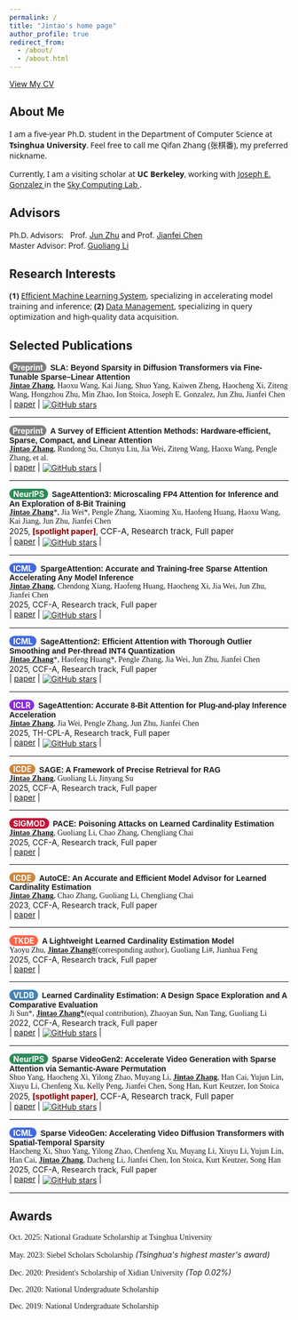 ```yaml
---
permalink: /
title: "Jintao's home page"
author_profile: true
redirect_from: 
  - /about/
  - /about.html
---
```


[View My CV](https://jt-zhang.github.io/files/CV-Jintao_Zhang_homepage.pdf)


## About Me
<p style="font-family: system-ui, -apple-system, 'Segoe UI', Roboto, sans-serif;">
  I am a five-year Ph.D. student in the Department of Computer Science at <strong>Tsinghua University</strong>. 
  Feel free to call me Qifan Zhang (张棋番), my preferred nickname.
</p>

<p style="font-family: system-ui, -apple-system, 'Segoe UI', Roboto, sans-serif;">
  Currently, I am a visiting scholar at <strong>UC Berkeley</strong>, working with 
  <a href="https://people.eecs.berkeley.edu/~jegonzal/" target="_blank" rel="noopener noreferrer">
    Joseph E. Gonzalez
  </a>
  in the 
  <a href="https://sky.cs.berkeley.edu/" target="_blank" rel="noopener noreferrer">
    Sky Computing Lab
  </a>.
</p>


## Advisors
<span style="font-family: system-ui, -apple-system, 'Segoe UI', Roboto, sans-serif;">Ph.D. Advisors:</span><span style="color: white;">.</span><span style="color: white;">..</span>Prof. [Jun Zhu](https://ml.cs.tsinghua.edu.cn/~jun/index.shtml) and Prof. [Jianfei Chen](https://ml.cs.tsinghua.edu.cn/~jianfei/index.html)  
<span style="font-family: system-ui, -apple-system, 'Segoe UI', Roboto, sans-serif;">Master Advisor:</span> Prof. [Guoliang Li](https://dbgroup.cs.tsinghua.edu.cn/ligl/publications.html)


## Research Interests
<span style="font-family: system-ui, -apple-system, 'Segoe UI', Roboto, sans-serif;"> 
<strong>(1)</strong> <u>Efficient Machine Learning System</u>, specializing in accelerating model training and inference; </span>

<span style="font-family: system-ui, -apple-system, 'Segoe UI', Roboto, sans-serif;"> 
<strong>(2)</strong> <u>Data Management</u>, specializing in query optimization and high-quality data acquisition.</span>


## Selected Publications

**<span style="background-color: #808080; color: white; padding: 0.72px 6px; border-radius: 15px; display: inline-block; font-weight: bold; font-size: 14px; margin-right: 3px;">Preprint</span>** <span style="font-family: 'Helvetica', serif; font-weight: bold;">SLA: Beyond Sparsity in Diffusion Transformers via Fine-Tunable Sparse–Linear Attention</span>  
<span style="font-family: 'Cambria', serif;"><strong><u>Jintao Zhang</u></strong>, Haoxu Wang, Kai Jiang, Shuo Yang, Kaiwen Zheng, Haocheng Xi, Ziteng Wang, Hongzhou Zhu, Min Zhao, Ion Stoica, Joseph E. Gonzalez, Jun Zhu, Jianfei Chen</span>  
| <i class="fa fa-file-pdf"></i> <a href="https://www.arxiv.org/pdf/2509.24006">paper</a>
| <i class="fa fa-github"></i> <a href="https://github.com/thu-ml/SLA"><img src="https://img.shields.io/github/stars/thu-ml/SLA.svg" alt="GitHub stars" style="vertical-align: middle;"></a>

---
**<span style="background-color: #808080; color: white; padding: 0.72px 6px; border-radius: 15px; display: inline-block; font-weight: bold; font-size: 14px; margin-right: 3px;">Preprint</span>** <span style="font-family: 'Helvetica', serif; font-weight: bold;">A Survey of Efficient Attention Methods:
Hardware-efficient, Sparse, Compact, and Linear Attention</span>  
<span style="font-family: 'Cambria', serif;"><strong><u>Jintao Zhang</u></strong>, Rundong Su, Chunyu Liu, Jia Wei, Ziteng Wang, Haoxu Wang, Pengle Zhang, et al.</span>   
| <i class="fa fa-file-pdf"></i> <a href="https://attention-survey.github.io/">paper</a>
| <i class="fa fa-github"></i> <a href="https://github.com/attention-survey/Efficient_Attention_Survey"><img src="https://img.shields.io/github/stars/attention-survey/Efficient_Attention_Survey.svg" alt="GitHub stars" style="vertical-align: middle;"></a> |

---
**<span style="background-color: #2E8B57; color: white; padding: 0.81px 7px; border-radius: 15px; display: inline-block; font-weight: bold; font-size: 14px; margin-right: 3px;">NeurIPS</span>** <span style="font-family: 'Helvetica', serif; font-weight: bold;">SageAttention3: Microscaling FP4 Attention for Inference and An Exploration of 8-Bit Training</span>  
<span style="font-family: 'Cambria', serif;"><strong><u>Jintao Zhang</u></strong>\*, Jia Wei\*, Pengle Zhang, Xiaoming Xu, Haofeng Huang, Haoxu Wang, Kai Jiang, Jun Zhu, Jianfei Chen</span>  
2025, <span style="color:#8B0000; font-size:14px;"> **[spotlight paper]**</span>, <span style="font-size:15px;">CCF-A, Research track, Full paper</span>  
| <i class="fa fa-file-pdf"></i> <a href="https://arxiv.org/abs/2505.11594">paper</a>
| <i class="fa fa-github"></i> <a href="https://github.com/thu-ml/SageAttention"><img src="https://img.shields.io/github/stars/thu-ml/SageAttention.svg" alt="GitHub stars" style="vertical-align: middle;"></a> |


---
**<span style="background-color: #4169E1; color: white; padding: 0.81px 7px; border-radius: 15px; display: inline-block; font-weight: bold; font-size: 14px; margin-right: 3px;">ICML</span>** <span style="font-family: 'Helvetica', serif; font-weight: bold;">SpargeAttention: Accurate and Training-free Sparse Attention Accelerating Any Model Inference</span>  
<span style="font-family: 'Cambria', serif;"><strong><u>Jintao Zhang</u></strong>, Chendong Xiang, Haofeng Huang, Haocheng Xi, Jia Wei, Jun Zhu, Jianfei Chen</span>  
2025, <span style="font-size:14px;">CCF-A, Research track, Full paper</span>  
| <i class="fa fa-file-pdf"></i> <a href="https://arxiv.org/abs/2502.18137">paper</a>
| <i class="fa fa-github"></i> <a href="https://github.com/thu-ml/SpargeAttn"><img src="https://img.shields.io/github/stars/thu-ml/SpargeAttn.svg" alt="GitHub stars" style="vertical-align: middle;"></a> |

---
**<span style="background-color: #4169E1; color: white; padding: 0.81px 7px; border-radius: 15px; display: inline-block; font-weight: bold; font-size: 14px; margin-right: 3px;">ICML</span>** <span style="font-family: 'Helvetica', serif; font-weight: bold;">SageAttention2: Efficient Attention with Thorough Outlier Smoothing and Per-thread INT4 Quantization</span>  
<span style="font-family: 'Cambria', serif;"><strong><u>Jintao Zhang</u></strong>\*, Haofeng Huang\*, Pengle Zhang, Jia Wei, Jun Zhu, Jianfei Chen</span>  
2025, <span style="font-size:14px;">CCF-A, Research track, Full paper</span>  
| <i class="fa fa-file-pdf"></i> <a href="https://arxiv.org/abs/2411.10958">paper</a>
| <i class="fa fa-github"></i> <a href="https://github.com/thu-ml/SageAttention"><img src="https://img.shields.io/github/stars/thu-ml/SageAttention.svg" alt="GitHub stars" style="vertical-align: middle;"></a> |

---
**<span style="background-color: #8A2BE2; color: white; padding: 0.81px 7px; border-radius: 15px; display: inline-block; font-weight: bold; font-size: 14px; margin-right: 3px;">ICLR</span>** <span style="font-family: 'Helvetica', serif; font-weight: bold;">SageAttention: Accurate 8-Bit Attention for Plug-and-play Inference Acceleration</span>  
<span style="font-family: 'Cambria', serif;"><strong><u>Jintao Zhang</u></strong>, Jia Wei, Pengle Zhang, Jun Zhu, Jianfei Chen</span>  
2025, <span style="font-size:14px;">TH-CPL-A, Research track, Full paper</span>   
| <i class="fa fa-file-pdf"></i> <a href="https://arxiv.org/abs/2410.02367">paper</a>
| <i class="fa fa-github"></i> <a href="https://github.com/thu-ml/SageAttention"><img src="https://img.shields.io/github/stars/thu-ml/SageAttention.svg" alt="GitHub stars" style="vertical-align: middle;"></a> |

---
**<span style="background-color: #CD853F; color: white; padding: 0.81px 7px; border-radius: 15px; display: inline-block; font-weight: bold; font-size: 14px; margin-right: 3px;">ICDE</span>** <span style="font-family: 'Helvetica', serif; font-weight: bold;">SAGE: A Framework of Precise Retrieval for RAG</span>  
<span style="font-family: 'Cambria', serif;"><strong><u>Jintao Zhang</u></strong>, Guoliang Li, Jinyang Su</span>  
2025, <span style="font-size:14px;">CCF-A, Research track, Full paper</span>  
| <i class="fa fa-file-pdf"></i> <a href="https://dbgroup.cs.tsinghua.edu.cn/ligl/papers/ICDE25-SAGE.pdf">paper</a> |

---
**<span style="background-color: #C61236; color: white; padding: 0.81px 7px; border-radius: 15px; display: inline-block; font-weight: bold; font-size: 14px; margin-right: 3px;">SIGMOD</span>** <span style="font-family: 'Helvetica', serif; font-weight: bold;">PACE: Poisoning Attacks on Learned Cardinality Estimation</span>  
<span style="font-family: 'Cambria', serif;"><strong><u>Jintao Zhang</u></strong>, Guoliang Li, Chao Zhang, Chengliang Chai</span>  
2025, <span style="font-size:14px;">CCF-A, Research track, Full paper</span>   
| <i class="fa fa-file-pdf"></i> <a href="https://arxiv.org/pdf/2409.15990">paper</a> |

---
**<span style="background-color: #CD853F; color: white; padding: 0.81px 7px; border-radius: 15px; display: inline-block; font-weight: bold; font-size: 14px; margin-right: 3px;">ICDE</span>** <span style="font-family: 'Helvetica', serif; font-weight: bold;">AutoCE: An Accurate and Efficient Model Advisor for Learned Cardinality Estimation</span>  
<span style="font-family: 'Cambria', serif;"><strong><u>Jintao Zhang</u></strong>, Chao Zhang, Guoliang Li, Chengliang Chai</span>  
2023, <span style="font-size:14px;">CCF-A, Research track, Full paper</span>  
| <i class="fa fa-file-pdf"></i> <a href="https://dbgroup.cs.tsinghua.edu.cn/ligl/papers/AutoCE_camera_ready_ICDE2023.pdf">paper</a> |

---
**<span style="background-color: #FF6347; color: white; padding: 0.81px 7px; border-radius: 15px; display: inline-block; font-weight: bold; font-size: 14px; margin-right: 3px;">TKDE</span>** <span style="font-family: 'Helvetica', serif; font-weight: bold;">A Lightweight Learned Cardinality Estimation Model</span>  
<span style="font-family: 'Cambria', serif;">Yaoyu Zhu, <strong><u>Jintao Zhang#</u></strong>(corresponding author), Guoliang Li#, Jianhua Feng</span>  
2025, <span style="font-size:14px;">CCF-A, Research track, Full paper</span>  
| <i class="fa fa-file-pdf"></i> <a href="https://arxiv.org/pdf/2508.09602">paper</a> |

---
**<span style="background-color: #4682B4; color: white; padding: 0.81px 7px; border-radius: 15px; display: inline-block; font-weight: bold; font-size: 14px; margin-right: 3px;">VLDB</span>** <span style="font-family: 'Helvetica', serif; font-weight: bold;">Learned Cardinality Estimation: A Design Space Exploration and A Comparative Evaluation</span>  
<span style="font-family: 'Cambria', serif;">Ji Sun\*, <strong><u>Jintao Zhang*</u></strong>(equal contribution), Zhaoyan Sun, Nan Tang, Guoliang Li</span>  
2022, <span style="font-size:14px;">CCF-A, Research track, Full paper</span>  
| <i class="fa fa-file-pdf"></i> <a href="https://vldb.org/pvldb/vol15/p85-li.pdf">paper</a>
| <i class="fa fa-github"></i> <a href="https://github.com/jt-zhang/CardinalityEstimationTestbed"><img src="https://img.shields.io/github/stars/jt-zhang/CardinalityEstimationTestbed.svg" alt="GitHub stars" style="vertical-align: middle;"></a> |


---
**<span style="background-color: #2E8B57; color: white; padding: 0.81px 7px; border-radius: 15px; display: inline-block; font-weight: bold; font-size: 14px; margin-right: 3px;">NeurIPS</span>** <span style="font-family: 'Helvetica', serif; font-weight: bold;">Sparse VideoGen2: Accelerate Video Generation with Sparse Attention via Semantic-Aware Permutation</span>  
<span style="font-family: 'Cambria', serif;">Shuo Yang, Haocheng Xi, Yilong Zhao, Muyang Li, <strong><u>Jintao Zhang</u></strong>, Han Cai, Yujun Lin, Xiuyu Li, Chenfeng Xu, Kelly Peng, Jianfei Chen, Song Han, Kurt Keutzer, Ion Stoica</span>  
2025, <span style="color:#8B0000; font-size:14px;"> **[spotlight paper]**</span>, <span style="font-size:15px;">CCF-A, Research track, Full paper</span>  
| <i class="fa fa-file-pdf"></i> <a href="https://arxiv.org/abs/2505.18875">paper</a>
| <i class="fa fa-github"></i> <a href="https://github.com/svg-project/Sparse-VideoGen"><img src="https://img.shields.io/github/stars/svg-project/Sparse-VideoGen.svg" alt="GitHub stars" style="vertical-align: middle;"></a> |

---
**<span style="background-color: #4169E1; color: white; padding: 0.81px 7px; border-radius: 15px; display: inline-block; font-weight: bold; font-size: 14px; margin-right: 3px;">ICML</span>** <span style="font-family: 'Helvetica', serif; font-weight: bold;">Sparse VideoGen: Accelerating Video Diffusion Transformers with Spatial-Temporal Sparsity</span>  
<span style="font-family: 'Cambria', serif;">Haocheng Xi, Shuo Yang, Yilong Zhao, Chenfeng Xu, Muyang Li, Xiuyu Li, Yujun Lin, Han Cai, <strong><u>Jintao Zhang</u></strong>, Dacheng Li, Jianfei Chen, Ion Stoica, Kurt Keutzer, Song Han</span>  
2025, <span style="font-size:14px;">CCF-A, Research track, Full paper</span>  
| <i class="fa fa-file-pdf"></i> <a href="https://arxiv.org/pdf/2502.01776">paper</a>
| <i class="fa fa-github"></i> <a href="https://github.com/svg-project/Sparse-VideoGen"><img src="https://img.shields.io/github/stars/svg-project/Sparse-VideoGen.svg" alt="GitHub stars" style="vertical-align: middle;"></a> |

---




## Awards
<!-- - Dec. 2023: Tsinghua University “129” Scholarship -->
<!-- - Oct. 2022: Comprehensive First-Class Scholarship of Tsinghua University -->
<!-- - Apr. 2021: Outstanding Graduate of Shaanxi Province -->
<span style="font-family: 'Cambria', serif;">Oct. 2025: National Graduate Scholarship at Tsinghua University</span>    

<span style="font-family: 'Cambria', serif;">May. 2023: Siebel Scholars Scholarship</span>    <i>(Tsinghua's highest master's award)</i>  

<span style="font-family: 'Cambria', serif;">Dec. 2020: President's Scholarship of Xidian University</span>    <i>(Top 0.02%)</i>  

<span style="font-family: 'Cambria', serif;">Dec. 2020: National Undergraduate Scholarship</span>    

<span style="font-family: 'Cambria', serif;">Dec. 2019: National Undergraduate Scholarship</span>   
<!-- - Dec. 2019: Bronze Medal of the ACM/ICPC Programming Contest -->
<!-- - Apr. 2020: Honorable Mention Award of the American Mathematical Contest in Modeling -->


<!-- 
This is the front page of a website that is powered by the [academicpages template](https://github.com/academicpages/academicpages.github.io) and hosted on GitHub pages. [GitHub pages](https://pages.github.com) is a free service in which websites are built and hosted from code and data stored in a GitHub repository, automatically updating when a new commit is made to the respository. This template was forked from the [Minimal Mistakes Jekyll Theme](https://mmistakes.github.io/minimal-mistakes/) created by Michael Rose, and then extended to support the kinds of content that academics have: publications, talks, teaching, a portfolio, blog posts, and a dynamically-generated CV. You can fork [this repository](https://github.com/academicpages/academicpages.github.io) right now, modify the configuration and markdown files, add your own PDFs and other content, and have your own site for free, with no ads! An older version of this template powers my own personal website at [stuartgeiger.com](http://stuartgeiger.com), which uses [this Github repository](https://github.com/staeiou/staeiou.github.io).

A data-driven personal website
======
Like many other Jekyll-based GitHub Pages templates, academicpages makes you separate the website's content from its form. The content & metadata of your website are in structured markdown files, while various other files constitute the theme, specifying how to transform that content & metadata into HTML pages. You keep these various markdown (.md), YAML (.yml), HTML, and CSS files in a public GitHub repository. Each time you commit and push an update to the repository, the [GitHub pages](https://pages.github.com/) service creates static HTML pages based on these files, which are hosted on GitHub's servers free of charge.

Many of the features of dynamic content management systems (like Wordpress) can be achieved in this fashion, using a fraction of the computational resources and with far less vulnerability to hacking and DDoSing. You can also modify the theme to your heart's content without touching the content of your site. If you get to a point where you've broken something in Jekyll/HTML/CSS beyond repair, your markdown files describing your talks, publications, etc. are safe. You can rollback the changes or even delete the repository and start over -- just be sure to save the markdown files! Finally, you can also write scripts that process the structured data on the site, such as [this one](https://github.com/academicpages/academicpages.github.io/blob/master/talkmap.ipynb) that analyzes metadata in pages about talks to display [a map of every location you've given a talk](https://academicpages.github.io/talkmap.html).

Getting started
======
1. Register a GitHub account if you don't have one and confirm your e-mail (required!)
1. Fork [this repository](https://github.com/academicpages/academicpages.github.io) by clicking the "fork" button in the top right. 
1. Go to the repository's settings (rightmost item in the tabs that start with "Code", should be below "Unwatch"). Rename the repository "[your GitHub username].github.io", which will also be your website's URL.
1. Set site-wide configuration and create content & metadata (see below -- also see [this set of diffs](http://archive.is/3TPas) showing what files were changed to set up [an example site](https://getorg-testacct.github.io) for a user with the username "getorg-testacct")
1. Upload any files (like PDFs, .zip files, etc.) to the files/ directory. They will appear at https://[your GitHub username].github.io/files/example.pdf.  
1. Check status by going to the repository settings, in the "GitHub pages" section

Site-wide configuration
------
The main configuration file for the site is in the base directory in [_config.yml](https://github.com/academicpages/academicpages.github.io/blob/master/_config.yml), which defines the content in the sidebars and other site-wide features. You will need to replace the default variables with ones about yourself and your site's github repository. The configuration file for the top menu is in [_data/navigation.yml](https://github.com/academicpages/academicpages.github.io/blob/master/_data/navigation.yml). For example, if you don't have a portfolio or blog posts, you can remove those items from that navigation.yml file to remove them from the header. 

Create content & metadata
------
For site content, there is one markdown file for each type of content, which are stored in directories like _publications, _talks, _posts, _teaching, or _pages. For example, each talk is a markdown file in the [_talks directory](https://github.com/academicpages/academicpages.github.io/tree/master/_talks). At the top of each markdown file is structured data in YAML about the talk, which the theme will parse to do lots of cool stuff. The same structured data about a talk is used to generate the list of talks on the [Talks page](https://academicpages.github.io/talks), each [individual page](https://academicpages.github.io/talks/2012-03-01-talk-1) for specific talks, the talks section for the [CV page](https://academicpages.github.io/cv), and the [map of places you've given a talk](https://academicpages.github.io/talkmap.html) (if you run this [python file](https://github.com/academicpages/academicpages.github.io/blob/master/talkmap.py) or [Jupyter notebook](https://github.com/academicpages/academicpages.github.io/blob/master/talkmap.ipynb), which creates the HTML for the map based on the contents of the _talks directory).

**Markdown generator**

I have also created [a set of Jupyter notebooks](https://github.com/academicpages/academicpages.github.io/tree/master/markdown_generator
) that converts a CSV containing structured data about talks or presentations into individual markdown files that will be properly formatted for the academicpages template. The sample CSVs in that directory are the ones I used to create my own personal website at stuartgeiger.com. My usual workflow is that I keep a spreadsheet of my publications and talks, then run the code in these notebooks to generate the markdown files, then commit and push them to the GitHub repository.

How to edit your site's GitHub repository
------
Many people use a git client to create files on their local computer and then push them to GitHub's servers. If you are not familiar with git, you can directly edit these configuration and markdown files directly in the github.com interface. Navigate to a file (like [this one](https://github.com/academicpages/academicpages.github.io/blob/master/_talks/2012-03-01-talk-1.md) and click the pencil icon in the top right of the content preview (to the right of the "Raw | Blame | History" buttons). You can delete a file by clicking the trashcan icon to the right of the pencil icon. You can also create new files or upload files by navigating to a directory and clicking the "Create new file" or "Upload files" buttons. 

Example: editing a markdown file for a talk
![Editing a markdown file for a talk](/images/editing-talk.png)

For more info
------
More info about configuring academicpages can be found in [the guide](https://academicpages.github.io/markdown/). The [guides for the Minimal Mistakes theme](https://mmistakes.github.io/minimal-mistakes/docs/configuration/) (which this theme was forked from) might also be helpful. -->
